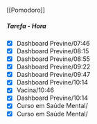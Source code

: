 [[Pomodoro]]
##### Tarefa - Hora
- [x] Dashboard Previne/07:46
- [x] Dashboard Previne/08:15
- [x] Dashboard Previne/08:55
- [x] Dashboard Previne/09:22
- [x] Dashboard Previne/09:47
- [x] Dashboard Previne/10:14
- [x] Vacina/10:46
- [x] Dashboard Previne/10:14
- [x] Curso em Saúde Mental/
- [x] Curso em Saúde Mental/